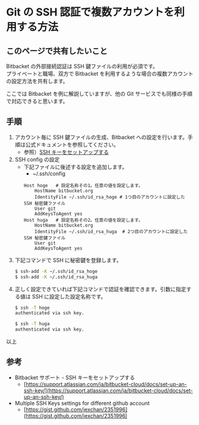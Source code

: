 # Git の SSH 認証で複数アカウントを利用する方法

## このページで共有したいこと

Bitbacket の外部接続認証は SSH 鍵ファイルの利用が必須です。  
プライベートと職場、双方で Bitbacket を利用するような場合の複数アカウントの設定方法を共有します。  

ここでは Bitbacket を例に解説していますが、他の Git サービスでも同様の手順で対応できると思います。

## 手順

1. アカウント毎に SSH 鍵ファイルの生成、Bitbacket への設定を行います。手順は公式ドキュメントを参照してください。
    - 参照）[SSH キーをセットアップする](https://support.atlassian.com/ja/bitbucket-cloud/docs/set-up-an-ssh-key/)
1. SSH config の設定
    - 下記ファイルに後述する設定を追加します。
        - ~/.ssh/config
        ```
        Host hoge   # 設定名称その1。任意の値を設定します。
            HostName bitbucket.org
            IdentityFile ~/.ssh/id_rsa_hoge # 1つ目のアカウントに設定した SSH 秘密鍵ファイル
            User git
            AddKeysToAgent yes
        Host huga   # 設定名称その2。任意の値を設定します。
            HostName bitbucket.org
            IdentityFile ~/.ssh/id_rsa_huga  # 2つ目のアカウントに設定した SSH 秘密鍵ファイル
            User git
            AddKeysToAgent yes
        ```
1. 下記コマンドで SSH に秘密鍵を登録します。
    ``` bash
    $ ssh-add -K ~/.ssh/id_rsa_hoge
    $ ssh-add -K ~/.ssh/id_rsa_huga
    ```
1. 正しく設定できていれば下記コマンドで認証を確認できます。引数に指定する値は SSH に設定した設定名称です。
    ``` bash
    $ ssh -T hoge
    authenticated via ssh key.

    $ ssh -T huga
    authenticated via ssh key.
    ```

以上

## 参考

- Bitbacket サポート - SSH キーをセットアップする
    - [https://support.atlassian.com/ja/bitbucket-cloud/docs/set-up-an-ssh-key/](https://support.atlassian.com/ja/bitbucket-cloud/docs/set-up-an-ssh-key/)
- Multiple SSH Keys settings for different github account
    - [https://gist.github.com/jexchan/2351996](https://gist.github.com/jexchan/2351996)